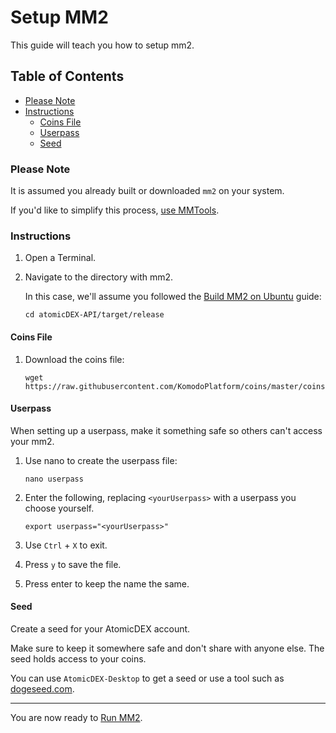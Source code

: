 # Setup MM2

This guide will teach you how to setup mm2.

## Table of Contents

  - [Please Note](#Please-Note)
  - [Instructions](#Instructions)
      - [Coins File](#Coins-File)
      - [Userpass](#Userpass)
      - [Seed](#Seed)

### Please Note

It is assumed you already built or downloaded `mm2` on your system.

If you'd like to simplify this process, [use MMTools](Use-MMTools.md).

### Instructions

1. Open a Terminal.

2. Navigate to the directory with mm2.

    In this case, we'll assume you followed the [Build MM2 on Ubuntu](Build-MM2-On-Ubuntu.md) guide:

    `cd atomicDEX-API/target/release`

#### Coins File

1. Download the coins file:

    `wget https://raw.githubusercontent.com/KomodoPlatform/coins/master/coins`

#### Userpass

When setting up a userpass, make it something safe so others can't access your mm2.

1. Use nano to create the userpass file:

    `nano userpass`

2. Enter the following, replacing `<yourUserpass>` with a userpass you choose yourself.

    `export userpass="<yourUserpass>"`

3. Use `Ctrl` + `X` to exit.

4. Press `y` to save the file.

5. Press enter to keep the name the same.

#### Seed

Create a seed for your AtomicDEX account.

Make sure to keep it somewhere safe and don't share with anyone else. The seed holds access to your coins.

You can use `AtomicDEX-Desktop` to get a seed or use a tool such as [dogeseed.com](https://dogeseed.com).

------

You are now ready to [Run MM2](Run-MM2.md).
